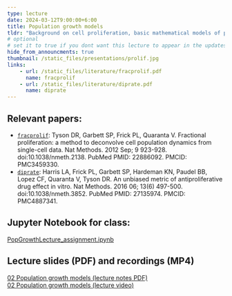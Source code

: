 ```yaml
---
type: lecture
date: 2024-03-12T9:00:00+6:00
title: Population growth models
tldr: "Background on cell proliferation, basic mathematical models of population growth, analysis of dynamic cell count data, performing linear and nonlinear regression of models fit to cell count data, and create functions in Python to perform calcuations"
# optional
# set it to true if you dont want this lecture to appear in the updates section
hide_from_announcments: true
thumbnail: /static_files/presentations/prolif.jpg
links:
    - url: /static_files/literature/fracprolif.pdf
      name: fracprolif
    - url: /static_files/literature/diprate.pdf
      name: diprate
---
```

**Relevant papers:**
-----  
- [`fracprolif`](https://github.com/VU-CSP/QuantBio/blob/2c2d913ca73add8df3b7ececab6405a7be5c28b1/static_files/literature/fracprolif.pdf): Tyson DR, Garbett SP, Frick PL, Quaranta V. Fractional proliferation: a method to deconvolve cell population dynamics from single-cell data. Nat Methods. 2012 Sep; 9 923-928. doi:10.1038/nmeth.2138. PubMed PMID: 22886092. PMCID: PMC3459330.  
- [`diprate`](https://github.com/VU-CSP/QuantBio/blob/2c2d913ca73add8df3b7ececab6405a7be5c28b1/static_files/literature/diprate.pdf): Harris LA, Frick PL, Garbett SP, Hardeman KN, Paudel BB, Lopez CF, Quaranta V, Tyson DR. An unbiased metric of antiproliferative drug effect in vitro. Nat Methods. 2016 06; 13(6) 497-500. doi:10.1038/nmeth.3852. PubMed PMID: 27135974. PMCID: PMC4887341.  

**Jupyter Notebook for class:**  
-----  
[PopGrowthLecture_assignment.ipynb](https://github.com/VU-CSP/quantbio-assignments/blob/main/PopGrowthLecture_assignment.ipynb)  

**Lecture slides (PDF) and recordings (MP4)**  
-----  
[02 Population growth models (lecture notes PDF)](https://github.com/VU-CSP/QuantBio/blob/gh-pages/static_files/presentations/PopGrowthLecture.pdf)  
[02 Population growth models (lecture video)](https://drive.google.com/file/d/14fxaTV8rjCILq27Kygt7hqTDp1n9xArR/view?usp=sharing)  
